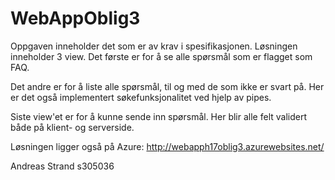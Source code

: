 # WebAppOblig3

Oppgaven inneholder det som er av krav i spesifikasjonen. Løsningen inneholder 3 view. Det første er for å se alle spørsmål som er flagget som FAQ.

Det andre er for å liste alle spørsmål, til og med de som ikke er svart på. Her er det også implementert søkefunksjonalitet ved hjelp av pipes.

Siste view'et er for å kunne sende inn spørsmål. Her blir alle felt validert både på klient- og serverside.

Løsningen ligger også på Azure: http://webapph17oblig3.azurewebsites.net/

Andreas Strand s305036
